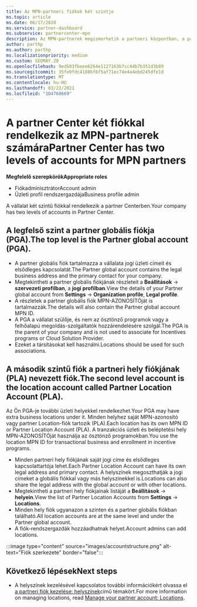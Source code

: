 ```yaml
---
title: Az MPN-partneri fiókok két szintje
ms.topic: article
ms.date: 06/17/2020
ms.service: partner-dashboard
ms.subservice: partnercenter-mpn
description: Az MPN-partnerek megismerhetik a partneri központban, a partner globális fiókban (PGA) és a partneri hely fiókjában (PLA) lévő fiókok két szintjét.
author: parthp
ms.author: parthp
ms.localizationpriority: medium
ms.custom: SEOMAY.20
ms.openlocfilehash: 9ed503fbeee6264e1127163b7cc44b7b351d3b89
ms.sourcegitcommit: 35fe0fdc41886f6f5af71ec74e4a4ebd245dfe1d
ms.translationtype: MT
ms.contentlocale: hu-HU
ms.lasthandoff: 03/22/2021
ms.locfileid: "104768669"
---
```

# <a name="partner-center-has-two-levels-of-accounts-for-mpn-partners"></a><span data-ttu-id="7ad30-103">A partner Center két fiókkal rendelkezik az MPN-partnerek számára</span><span class="sxs-lookup"><span data-stu-id="7ad30-103">Partner Center has two levels of accounts for MPN partners</span></span>


<span data-ttu-id="7ad30-104">**Megfelelő szerepkörök**</span><span class="sxs-lookup"><span data-stu-id="7ad30-104">**Appropriate roles**</span></span>

- <span data-ttu-id="7ad30-105">Fiókadminisztrátor</span><span class="sxs-lookup"><span data-stu-id="7ad30-105">Account admin</span></span>
- <span data-ttu-id="7ad30-106">Üzleti profil rendszergazdája</span><span class="sxs-lookup"><span data-stu-id="7ad30-106">Business profile admin</span></span>


<span data-ttu-id="7ad30-107">A vállalat két szintű fiókkal rendelkezik a partner Centerben.</span><span class="sxs-lookup"><span data-stu-id="7ad30-107">Your company has two levels of accounts in Partner Center.</span></span>

## <a name="the-top-level-is-the-partner-global-account-pga"></a><span data-ttu-id="7ad30-108">A legfelső szint a partner globális fiókja (PGA).</span><span class="sxs-lookup"><span data-stu-id="7ad30-108">The top level is the Partner global account (PGA).</span></span>

- <span data-ttu-id="7ad30-109">A partner globális fiók tartalmazza a vállalata jogi üzleti címeit és elsődleges kapcsolatát.</span><span class="sxs-lookup"><span data-stu-id="7ad30-109">The Partner global account contains the legal business address and the primary contact for your company.</span></span> 
- <span data-ttu-id="7ad30-110">Megtekintheti a partner globális fiókjának részleteit a **Beállítások**  ->  **szervezeti profilban**, a **jogi profilban**.</span><span class="sxs-lookup"><span data-stu-id="7ad30-110">View the details of your Partner global account from **Settings** -> **Organization profile**, **Legal profile**.</span></span>
- <span data-ttu-id="7ad30-111">A részletek a partner globális fiók MPN-AZONOSÍTÓját is tartalmazzák.</span><span class="sxs-lookup"><span data-stu-id="7ad30-111">The details will also contain the Partner global account MPN ID.</span></span> 
- <span data-ttu-id="7ad30-112">A PGA a vállalat szülője, és nem az ösztönző programok vagy a felhőalapú megoldás-szolgáltatók hozzárendelésére szolgál.</span><span class="sxs-lookup"><span data-stu-id="7ad30-112">The PGA is the parent of your company and is not used to associate for Incentives programs or Cloud Solution Provider.</span></span> 
- <span data-ttu-id="7ad30-113">Ezeket a társításokat kell használni.</span><span class="sxs-lookup"><span data-stu-id="7ad30-113">Locations should be used for such associations.</span></span>

## <a name="the-second-level-account-is-the-location-account-called-partner-location-account-pla"></a><span data-ttu-id="7ad30-114">A második szintű fiók a partneri hely fiókjának (PLA) nevezett fiók.</span><span class="sxs-lookup"><span data-stu-id="7ad30-114">The second level account is the location account called Partner Location Account (PLA).</span></span>

<span data-ttu-id="7ad30-115">Az Ön PGA-je további üzleti helyekkel rendelkezhet.</span><span class="sxs-lookup"><span data-stu-id="7ad30-115">Your PGA may have extra business locations under it.</span></span> <span data-ttu-id="7ad30-116">Minden helyhez saját MPN-azonosító vagy partner Location-fiók tartozik (PLA).</span><span class="sxs-lookup"><span data-stu-id="7ad30-116">Each location has its own MPN ID or Partner Location Account (PLA).</span></span> <span data-ttu-id="7ad30-117">A tranzakciós üzleti és beléptetési hely MPN-AZONOSÍTÓját használja az ösztönző programokban.</span><span class="sxs-lookup"><span data-stu-id="7ad30-117">You use the location MPN ID for transactional business and enrollment in incentive programs.</span></span>

- <span data-ttu-id="7ad30-118">Minden partneri hely fiókjának saját jogi címe és elsődleges kapcsolattartója lehet.</span><span class="sxs-lookup"><span data-stu-id="7ad30-118">Each Partner Location Account can have its own legal address and primary contact.</span></span> <span data-ttu-id="7ad30-119">A helyszínek megoszthatják a jogi címeket a globális fiókkal vagy más helyszínekkel is.</span><span class="sxs-lookup"><span data-stu-id="7ad30-119">Locations can also share the legal address with the global account or with other locations.</span></span>
- <span data-ttu-id="7ad30-120">Megtekintheti a partneri hely fiókjainak listáját a **Beállítások**  ->  **helyein**.</span><span class="sxs-lookup"><span data-stu-id="7ad30-120">View the list of Partner Location Accounts from **Settings** -> **Locations**.</span></span>
- <span data-ttu-id="7ad30-121">Minden hely fiók ugyanazon a szinten és a partner globális fiókban található.</span><span class="sxs-lookup"><span data-stu-id="7ad30-121">All location accounts are at the same level and under the Partner global account.</span></span>
- <span data-ttu-id="7ad30-122">A fiók-rendszergazdák hozzáadhatnak helyet.</span><span class="sxs-lookup"><span data-stu-id="7ad30-122">Account admins can add locations.</span></span>

:::image type="content" source="images/accountstructure.png" alt-text="Fiók szerkezete" border="false":::

## <a name="next-steps"></a><span data-ttu-id="7ad30-124">Következő lépések</span><span class="sxs-lookup"><span data-stu-id="7ad30-124">Next steps</span></span>

- <span data-ttu-id="7ad30-125">A helyszínek kezelésével kapcsolatos további információkért olvassa el [a partneri fiók kezelése: helyszínek](manage-locations.md)című témakört.</span><span class="sxs-lookup"><span data-stu-id="7ad30-125">For more information on managing locations, read [Manage your partner account: Locations](manage-locations.md).</span></span>
